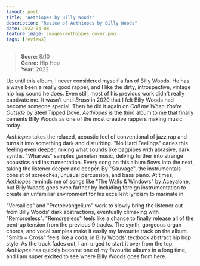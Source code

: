 ```yaml
---
layout: post
title: "Aethiopes by Billy Woods"
description: "Review of Aethiopes by Billy Woods"
date: 2022-04-08
feature_image: images/aethiopes_cover.png
tags: [reviews]
---
```


>**Score:** 8/10<br>
>**Genre:** Hip Hop<br>
>**Year:** 2022

Up until this album, I never considered myself a fan of Billy Woods. He has always been a really good rapper, and I like the dirty, introspective, vintage hip hop sound he does. Even still, most of his previous work didn't really captivate me. It wasn't until *Brass* in 2020 that I felt Billy Woods had become someone special. Then he did it again on *Call me When You're Outside* by Steel Tipped Dove. *Aethiopes* is the third album to me that finally cements Billy Woods as one of the most creative rappers making music today.

<!--more-->

*Aethiopes* takes the relaxed, acoustic feel of conventional of jazz rap and turns it into something dark and disturbing. "No Hard Feelings" caries this feeling even deeper, mixing what sounds like bagpipes with abrasive, dark synths. "Wharves" samples gamelan music, delving further into strange acoustics and instrumentation.
Every song on this album flows into the next, taking the listener deeper and deeper. By "Sauvage", the instrumentals consist of screeches, unusual percussion, and bass piano. At times, *Aethiopes* reminds me of songs like "The Walls & Windows" by Aceyalone, but Billy Woods goes even farther by including foreign instrumentation to create an unfamiliar environment for his excellent lyricism to marinate in.

"Versailles" and "Protoevangelium" work to slowly bring the listener out from Billy Woods' dark abstractions, eventually climaxing with "Remorseless". "Remorseless" feels like a chance to finally release all of the pent-up tension from the previous 9 tracks. The synth, gorgeous organ chords, and vocal samples make it easily my favourite track on the album. "Smith + Cross" feels like a coda, in Billy Woods' textbook abstract hip hop style. As the track fades out, I am urged to start it over from the top. *Aethiopes* has quickly become one of my favourite albums in a long time, and I am super excited to see where Billy Woods goes from here.